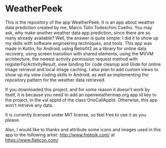 # WeatherPeek
This is the repository of the app WeatherPeek. It is an app about weather data prediction created
by me, Marco Túlio Todeschini Coelho. You may ask, why make another weather data app prediction,
since there are so many already available? Well, the answer is quite simple: I did it to show up my
skills with software engineering techniques, and tools. This app was made in Kotlin, for Android,
using Retrofit2 as a library for online data recovery, using screen transition with shared elements,
using the MVVM architecture, the newest activity permission request method with
registerForActivityResult, view binding for code cleanup and Glide for online image retrieval and
local image caching. I also plan to add custom views to show up my view coding skills in Android,
as well as implementing the repository pattern for the weather data retrieved.

If you downloaded this project, and for some reason it doesn't work by itself, it is because
you need to add an openweathermap.org app id key to the project, in the val appId of the class
OneCallAppId. Otherwise, this app won't retrieve any data.

It is currently licensed under MIT license, so feel free to use it as you please.

Also, I would like to thanks and attribute some icons and images used in this app to the following
artist: http://www.freepik.com/ at https://www.flaticon.com/
